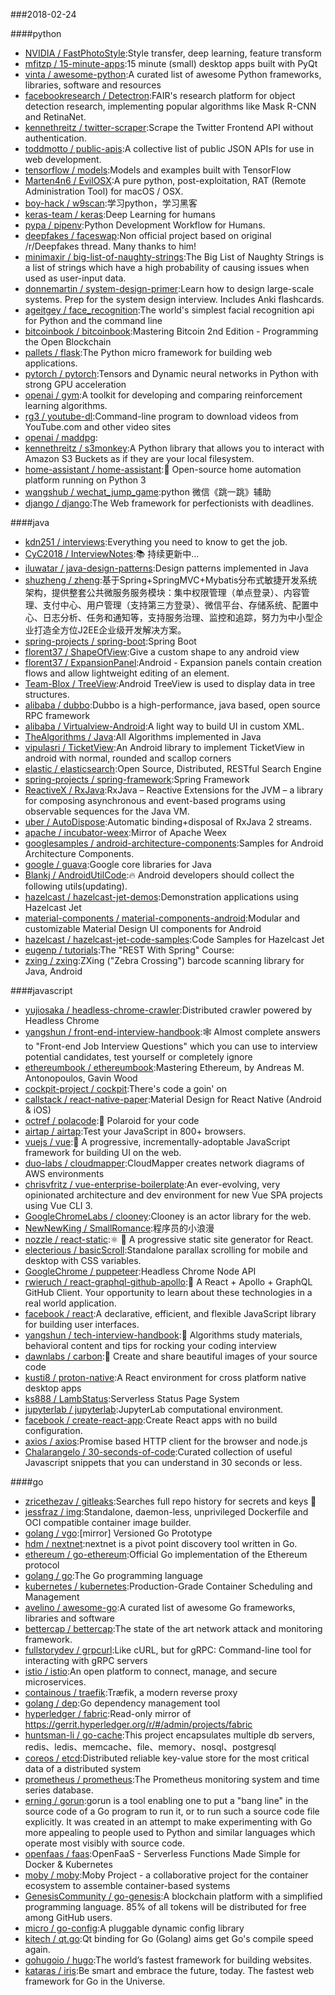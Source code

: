 ###2018-02-24

####python
* [NVIDIA / FastPhotoStyle](https://github.com/NVIDIA/FastPhotoStyle):Style transfer, deep learning, feature transform
* [mfitzp / 15-minute-apps](https://github.com/mfitzp/15-minute-apps):15 minute (small) desktop apps built with PyQt
* [vinta / awesome-python](https://github.com/vinta/awesome-python):A curated list of awesome Python frameworks, libraries, software and resources
* [facebookresearch / Detectron](https://github.com/facebookresearch/Detectron):FAIR's research platform for object detection research, implementing popular algorithms like Mask R-CNN and RetinaNet.
* [kennethreitz / twitter-scraper](https://github.com/kennethreitz/twitter-scraper):Scrape the Twitter Frontend API without authentication.
* [toddmotto / public-apis](https://github.com/toddmotto/public-apis):A collective list of public JSON APIs for use in web development.
* [tensorflow / models](https://github.com/tensorflow/models):Models and examples built with TensorFlow
* [Marten4n6 / EvilOSX](https://github.com/Marten4n6/EvilOSX):A pure python, post-exploitation, RAT (Remote Administration Tool) for macOS / OSX.
* [boy-hack / w9scan](https://github.com/boy-hack/w9scan):学习python，学习黑客
* [keras-team / keras](https://github.com/keras-team/keras):Deep Learning for humans
* [pypa / pipenv](https://github.com/pypa/pipenv):Python Development Workflow for Humans.
* [deepfakes / faceswap](https://github.com/deepfakes/faceswap):Non official project based on original /r/Deepfakes thread. Many thanks to him!
* [minimaxir / big-list-of-naughty-strings](https://github.com/minimaxir/big-list-of-naughty-strings):The Big List of Naughty Strings is a list of strings which have a high probability of causing issues when used as user-input data.
* [donnemartin / system-design-primer](https://github.com/donnemartin/system-design-primer):Learn how to design large-scale systems. Prep for the system design interview. Includes Anki flashcards.
* [ageitgey / face_recognition](https://github.com/ageitgey/face_recognition):The world's simplest facial recognition api for Python and the command line
* [bitcoinbook / bitcoinbook](https://github.com/bitcoinbook/bitcoinbook):Mastering Bitcoin 2nd Edition - Programming the Open Blockchain
* [pallets / flask](https://github.com/pallets/flask):The Python micro framework for building web applications.
* [pytorch / pytorch](https://github.com/pytorch/pytorch):Tensors and Dynamic neural networks in Python with strong GPU acceleration
* [openai / gym](https://github.com/openai/gym):A toolkit for developing and comparing reinforcement learning algorithms.
* [rg3 / youtube-dl](https://github.com/rg3/youtube-dl):Command-line program to download videos from YouTube.com and other video sites
* [openai / maddpg](https://github.com/openai/maddpg):
* [kennethreitz / s3monkey](https://github.com/kennethreitz/s3monkey):A Python library that allows you to interact with Amazon S3 Buckets as if they are your local filesystem.
* [home-assistant / home-assistant](https://github.com/home-assistant/home-assistant):🏡 Open-source home automation platform running on Python 3
* [wangshub / wechat_jump_game](https://github.com/wangshub/wechat_jump_game):python 微信《跳一跳》辅助
* [django / django](https://github.com/django/django):The Web framework for perfectionists with deadlines.

####java
* [kdn251 / interviews](https://github.com/kdn251/interviews):Everything you need to know to get the job.
* [CyC2018 / InterviewNotes](https://github.com/CyC2018/InterviewNotes):📚 持续更新中...
* [iluwatar / java-design-patterns](https://github.com/iluwatar/java-design-patterns):Design patterns implemented in Java
* [shuzheng / zheng](https://github.com/shuzheng/zheng):基于Spring+SpringMVC+Mybatis分布式敏捷开发系统架构，提供整套公共微服务服务模块：集中权限管理（单点登录）、内容管理、支付中心、用户管理（支持第三方登录）、微信平台、存储系统、配置中心、日志分析、任务和通知等，支持服务治理、监控和追踪，努力为中小型企业打造全方位J2EE企业级开发解决方案。
* [spring-projects / spring-boot](https://github.com/spring-projects/spring-boot):Spring Boot
* [florent37 / ShapeOfView](https://github.com/florent37/ShapeOfView):Give a custom shape to any android view
* [florent37 / ExpansionPanel](https://github.com/florent37/ExpansionPanel):Android - Expansion panels contain creation flows and allow lightweight editing of an element.
* [Team-Blox / TreeView](https://github.com/Team-Blox/TreeView):Android TreeView is used to display data in tree structures.
* [alibaba / dubbo](https://github.com/alibaba/dubbo):Dubbo is a high-performance, java based, open source RPC framework
* [alibaba / Virtualview-Android](https://github.com/alibaba/Virtualview-Android):A light way to build UI in custom XML.
* [TheAlgorithms / Java](https://github.com/TheAlgorithms/Java):All Algorithms implemented in Java
* [vipulasri / TicketView](https://github.com/vipulasri/TicketView):An Android library to implement TicketView in android with normal, rounded and scallop corners
* [elastic / elasticsearch](https://github.com/elastic/elasticsearch):Open Source, Distributed, RESTful Search Engine
* [spring-projects / spring-framework](https://github.com/spring-projects/spring-framework):Spring Framework
* [ReactiveX / RxJava](https://github.com/ReactiveX/RxJava):RxJava – Reactive Extensions for the JVM – a library for composing asynchronous and event-based programs using observable sequences for the Java VM.
* [uber / AutoDispose](https://github.com/uber/AutoDispose):Automatic binding+disposal of RxJava 2 streams.
* [apache / incubator-weex](https://github.com/apache/incubator-weex):Mirror of Apache Weex
* [googlesamples / android-architecture-components](https://github.com/googlesamples/android-architecture-components):Samples for Android Architecture Components.
* [google / guava](https://github.com/google/guava):Google core libraries for Java
* [Blankj / AndroidUtilCode](https://github.com/Blankj/AndroidUtilCode):🔥 Android developers should collect the following utils(updating).
* [hazelcast / hazelcast-jet-demos](https://github.com/hazelcast/hazelcast-jet-demos):Demonstration applications using Hazelcast Jet
* [material-components / material-components-android](https://github.com/material-components/material-components-android):Modular and customizable Material Design UI components for Android
* [hazelcast / hazelcast-jet-code-samples](https://github.com/hazelcast/hazelcast-jet-code-samples):Code Samples for Hazelcast Jet
* [eugenp / tutorials](https://github.com/eugenp/tutorials):The "REST With Spring" Course:
* [zxing / zxing](https://github.com/zxing/zxing):ZXing ("Zebra Crossing") barcode scanning library for Java, Android

####javascript
* [yujiosaka / headless-chrome-crawler](https://github.com/yujiosaka/headless-chrome-crawler):Distributed crawler powered by Headless Chrome
* [yangshun / front-end-interview-handbook](https://github.com/yangshun/front-end-interview-handbook):🕸 Almost complete answers to "Front-end Job Interview Questions" which you can use to interview potential candidates, test yourself or completely ignore
* [ethereumbook / ethereumbook](https://github.com/ethereumbook/ethereumbook):Mastering Ethereum, by Andreas M. Antonopoulos, Gavin Wood
* [cockpit-project / cockpit](https://github.com/cockpit-project/cockpit):There's code a goin' on
* [callstack / react-native-paper](https://github.com/callstack/react-native-paper):Material Design for React Native (Android & iOS)
* [octref / polacode](https://github.com/octref/polacode):📸 Polaroid for your code
* [airtap / airtap](https://github.com/airtap/airtap):Test your JavaScript in 800+ browsers.
* [vuejs / vue](https://github.com/vuejs/vue):🖖 A progressive, incrementally-adoptable JavaScript framework for building UI on the web.
* [duo-labs / cloudmapper](https://github.com/duo-labs/cloudmapper):CloudMapper creates network diagrams of AWS environments
* [chrisvfritz / vue-enterprise-boilerplate](https://github.com/chrisvfritz/vue-enterprise-boilerplate):An ever-evolving, very opinionated architecture and dev environment for new Vue SPA projects using Vue CLI 3.
* [GoogleChromeLabs / clooney](https://github.com/GoogleChromeLabs/clooney):Clooney is an actor library for the web.
* [NewNewKing / SmallRomance](https://github.com/NewNewKing/SmallRomance):程序员的小浪漫
* [nozzle / react-static](https://github.com/nozzle/react-static):⚛️ 🚀 A progressive static site generator for React.
* [electerious / basicScroll](https://github.com/electerious/basicScroll):Standalone parallax scrolling for mobile and desktop with CSS variables.
* [GoogleChrome / puppeteer](https://github.com/GoogleChrome/puppeteer):Headless Chrome Node API
* [rwieruch / react-graphql-github-apollo](https://github.com/rwieruch/react-graphql-github-apollo):🚀 A React + Apollo + GraphQL GitHub Client. Your opportunity to learn about these technologies in a real world application.
* [facebook / react](https://github.com/facebook/react):A declarative, efficient, and flexible JavaScript library for building user interfaces.
* [yangshun / tech-interview-handbook](https://github.com/yangshun/tech-interview-handbook):💯 Algorithms study materials, behavioral content and tips for rocking your coding interview
* [dawnlabs / carbon](https://github.com/dawnlabs/carbon):🎨 Create and share beautiful images of your source code
* [kusti8 / proton-native](https://github.com/kusti8/proton-native):A React environment for cross platform native desktop apps
* [ks888 / LambStatus](https://github.com/ks888/LambStatus):Serverless Status Page System
* [jupyterlab / jupyterlab](https://github.com/jupyterlab/jupyterlab):JupyterLab computational environment.
* [facebook / create-react-app](https://github.com/facebook/create-react-app):Create React apps with no build configuration.
* [axios / axios](https://github.com/axios/axios):Promise based HTTP client for the browser and node.js
* [Chalarangelo / 30-seconds-of-code](https://github.com/Chalarangelo/30-seconds-of-code):Curated collection of useful Javascript snippets that you can understand in 30 seconds or less.

####go
* [zricethezav / gitleaks](https://github.com/zricethezav/gitleaks):Searches full repo history for secrets and keys 🔑
* [jessfraz / img](https://github.com/jessfraz/img):Standalone, daemon-less, unprivileged Dockerfile and OCI compatible container image builder.
* [golang / vgo](https://github.com/golang/vgo):[mirror] Versioned Go Prototype
* [hdm / nextnet](https://github.com/hdm/nextnet):nextnet is a pivot point discovery tool written in Go.
* [ethereum / go-ethereum](https://github.com/ethereum/go-ethereum):Official Go implementation of the Ethereum protocol
* [golang / go](https://github.com/golang/go):The Go programming language
* [kubernetes / kubernetes](https://github.com/kubernetes/kubernetes):Production-Grade Container Scheduling and Management
* [avelino / awesome-go](https://github.com/avelino/awesome-go):A curated list of awesome Go frameworks, libraries and software
* [bettercap / bettercap](https://github.com/bettercap/bettercap):The state of the art network attack and monitoring framework.
* [fullstorydev / grpcurl](https://github.com/fullstorydev/grpcurl):Like cURL, but for gRPC: Command-line tool for interacting with gRPC servers
* [istio / istio](https://github.com/istio/istio):An open platform to connect, manage, and secure microservices.
* [containous / traefik](https://github.com/containous/traefik):Træfik, a modern reverse proxy
* [golang / dep](https://github.com/golang/dep):Go dependency management tool
* [hyperledger / fabric](https://github.com/hyperledger/fabric):Read-only mirror of https://gerrit.hyperledger.org/r/#/admin/projects/fabric
* [huntsman-li / go-cache](https://github.com/huntsman-li/go-cache):This project encapsulates multiple db servers, redis、ledis、memcache、file、memory、nosql、postgresql
* [coreos / etcd](https://github.com/coreos/etcd):Distributed reliable key-value store for the most critical data of a distributed system
* [prometheus / prometheus](https://github.com/prometheus/prometheus):The Prometheus monitoring system and time series database.
* [erning / gorun](https://github.com/erning/gorun):gorun is a tool enabling one to put a "bang line" in the source code of a Go program to run it, or to run such a source code file explicitly. It was created in an attempt to make experimenting with Go more appealing to people used to Python and similar languages which operate most visibly with source code.
* [openfaas / faas](https://github.com/openfaas/faas):OpenFaaS - Serverless Functions Made Simple for Docker & Kubernetes
* [moby / moby](https://github.com/moby/moby):Moby Project - a collaborative project for the container ecosystem to assemble container-based systems
* [GenesisCommunity / go-genesis](https://github.com/GenesisCommunity/go-genesis):A blockchain platform with a simplified programming language. 85% of all tokens will be distributed for free among GitHub users.
* [micro / go-config](https://github.com/micro/go-config):A pluggable dynamic config library
* [kitech / qt.go](https://github.com/kitech/qt.go):Qt binding for Go (Golang) aims get Go's compile speed again.
* [gohugoio / hugo](https://github.com/gohugoio/hugo):The world’s fastest framework for building websites.
* [kataras / iris](https://github.com/kataras/iris):Be smart and embrace the future, today. The fastest web framework for Go in the Universe.
